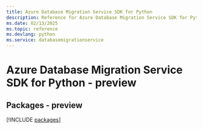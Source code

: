 ```yaml
---
title: Azure Database Migration Service SDK for Python
description: Reference for Azure Database Migration Service SDK for Python
ms.date: 02/13/2025
ms.topic: reference
ms.devlang: python
ms.service: databasemigrationservice
---
```

# Azure Database Migration Service SDK for Python - preview
## Packages - preview
[!INCLUDE [packages](database-migration-service-index.md)]